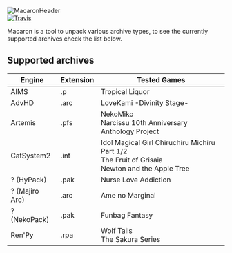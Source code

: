 ![MacaronHeader](https://i.imgur.com/OiFhlqw.png)  
[![Travis](https://img.shields.io/travis/com/Azukee/ArchiveUnpacker.svg)](https://travis-ci.com/Azukee/ArchiveUnpacker)

Macaron is a tool to unpack various archive types, to see the currently supported archives check the list below.

## Supported archives
| Engine         | Extension | Tested Games                                |
|----------------|-----------|---------------------------------------------|
| AIMS           | .p        | Tropical Liquor                             |
| AdvHD          | .arc      | LoveKami -Divinity Stage-                   |
| Artemis        | .pfs      | NekoMiko<br>Narcissu 10th Anniversary Anthology Project|
| CatSystem2     | .int      | Idol Magical Girl Chiruchiru Michiru Part 1/2<br>The Fruit of Grisaia<br>Newton and the Apple Tree
| ? (HyPack)     | .pak      | Nurse Love Addiction                        |
| ? (Majiro Arc) | .arc      | Ame no Marginal                             |
| ? (NekoPack)   | .pak      | Funbag Fantasy                              |
| Ren'Py         | .rpa      | Wolf Tails<br>The Sakura Series                                  |
